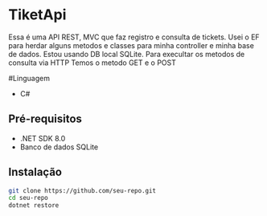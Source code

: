 # TiketApi

Essa é uma API REST, MVC que faz registro e consulta de tickets.
Usei o EF para herdar alguns metodos e classes para minha controller e minha base de dados.
Estou usando DB local SQLite.
Para execultar os metodos de consulta via HTTP Temos o metodo GET e o POST

#Linguagem
- C#

## Pré-requisitos

- .NET SDK 8.0
- Banco de dados SQLite

## Instalação

```bash
git clone https://github.com/seu-repo.git
cd seu-repo
dotnet restore
